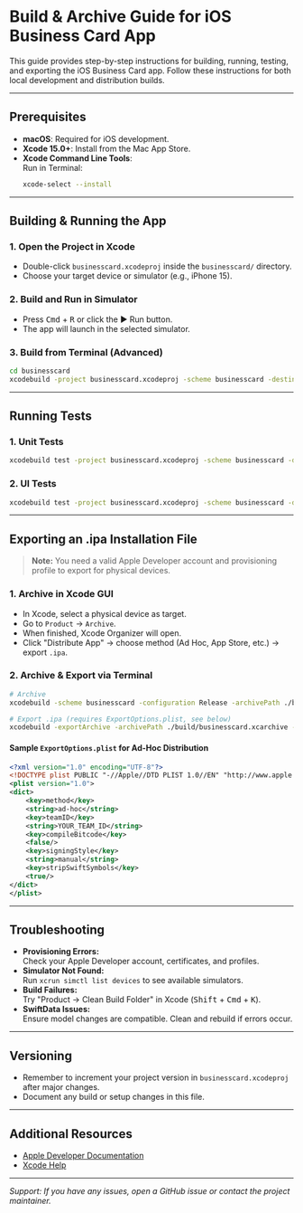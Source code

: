 # Build & Archive Guide for iOS Business Card App

This guide provides step-by-step instructions for building, running, testing, and exporting the iOS Business Card app. Follow these instructions for both local development and distribution builds.

---

## Prerequisites

- **macOS**: Required for iOS development.
- **Xcode 15.0+**: Install from the Mac App Store.
- **Xcode Command Line Tools**:  
  Run in Terminal:  
  ```bash
  xcode-select --install
  ```

---

## Building & Running the App

### 1. **Open the Project in Xcode**
- Double-click `businesscard.xcodeproj` inside the `businesscard/` directory.
- Choose your target device or simulator (e.g., iPhone 15).

### 2. **Build and Run in Simulator**
- Press <kbd>Cmd</kbd> + <kbd>R</kbd> or click the ▶️ Run button.
- The app will launch in the selected simulator.

### 3. **Build from Terminal (Advanced)**
```bash
cd businesscard
xcodebuild -project businesscard.xcodeproj -scheme businesscard -destination 'platform=iOS Simulator,name=iPhone 15,OS=latest' build
```

---

## Running Tests

### 1. **Unit Tests**
```bash
xcodebuild test -project businesscard.xcodeproj -scheme businesscard -destination 'platform=iOS Simulator,name=iPhone 15,OS=latest' -only-testing:businesscardTests
```

### 2. **UI Tests**
```bash
xcodebuild test -project businesscard.xcodeproj -scheme businesscard -destination 'platform=iOS Simulator,name=iPhone 15,OS=latest' -only-testing:businesscardUITests
```

---

## Exporting an .ipa Installation File

> **Note:** You need a valid Apple Developer account and provisioning profile to export for physical devices.

### 1. **Archive in Xcode GUI**
- In Xcode, select a physical device as target.
- Go to `Product` → `Archive`.
- When finished, Xcode Organizer will open.
- Click "Distribute App" → choose method (Ad Hoc, App Store, etc.) → export `.ipa`.

### 2. **Archive & Export via Terminal**
```bash
# Archive
xcodebuild -scheme businesscard -configuration Release -archivePath ./build/businesscard.xcarchive archive

# Export .ipa (requires ExportOptions.plist, see below)
xcodebuild -exportArchive -archivePath ./build/businesscard.xcarchive -exportPath ./build/ipa -exportOptionsPlist ExportOptions.plist
```

#### Sample `ExportOptions.plist` for Ad-Hoc Distribution
```xml
<?xml version="1.0" encoding="UTF-8"?>
<!DOCTYPE plist PUBLIC "-//Apple//DTD PLIST 1.0//EN" "http://www.apple.com/DTDs/PropertyList-1.0.dtd">
<plist version="1.0">
<dict>
    <key>method</key>
    <string>ad-hoc</string>
    <key>teamID</key>
    <string>YOUR_TEAM_ID</string>
    <key>compileBitcode</key>
    <false/>
    <key>signingStyle</key>
    <string>manual</string>
    <key>stripSwiftSymbols</key>
    <true/>
</dict>
</plist>
```

---

## Troubleshooting

- **Provisioning Errors:**  
  Check your Apple Developer account, certificates, and profiles.
- **Simulator Not Found:**  
  Run `xcrun simctl list devices` to see available simulators.
- **Build Failures:**  
  Try "Product → Clean Build Folder" in Xcode (<kbd>Shift</kbd> + <kbd>Cmd</kbd> + <kbd>K</kbd>).
- **SwiftData Issues:**  
  Ensure model changes are compatible. Clean and rebuild if errors occur.

---

## Versioning

- Remember to increment your project version in `businesscard.xcodeproj` after major changes.
- Document any build or setup changes in this file.

---

## Additional Resources

- [Apple Developer Documentation](https://developer.apple.com/documentation/)
- [Xcode Help](https://developer.apple.com/xcode/)

---

_Support: If you have any issues, open a GitHub issue or contact the project maintainer._